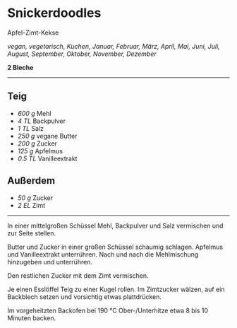 # Snickerdoodles

Apfel-Zimt-Kekse

*vegan, vegetarisch, Kuchen, Januar, Februar, März, April, Mai, Juni, Juli, August, September, Oktober, November, Dezember*

**2 Bleche**

---

## Teig

- *600 g* Mehl
- *4 TL* Backpulver
- *1 TL* Salz
- *250 g* vegane Butter
- *200 g* Zucker
- *125 g* Apfelmus
- *0.5 TL* Vanilleextrakt

## Außerdem

- *50 g* Zucker
- *2 EL* Zimt
---

In einer mittelgroßen Schüssel Mehl, Backpulver und Salz vermischen und zur Seite stellen.

Butter und Zucker in einer großen Schüssel schaumig schlagen. Apfelmus und Vanilleextrakt unterrühren. Nach und nach die Mehlmischung hinzugeben und unterrühren.

Den restlichen Zucker mit dem Zimt vermischen.

Je einen Esslöffel Teig zu einer Kugel rollen. Im Zimtzucker wälzen, auf ein Backblech setzen und vorsichtig etwas plattdrücken. 

Im vorgeheitzten Backofen bei 190 °C Ober-/Unterhitze etwa 8 bis 10 Minuten backen.

